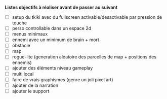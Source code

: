 **Listes objectifs à réaliser avant de passer au suivant**

- [ ] setup du tkiki avec du fullscreen activable/desactivable par pression de touche
- [ ] perso controllable dans un espace 2d
- [ ] menus minimaux
- [ ] ennemi avec un minimum de brain + mort
- [ ] obstacle
- [ ] map
- [ ] rogue-lite (generation aléatoire des parcelles de map + positions des ennemis)
- [ ] ajouter des éléments niveau gameplay
- [ ] multi local
- [ ] faire de vrais graphismes (genre un joli pixel art)
- [ ] ajouter de la narration
- [ ] ajouter le support 
